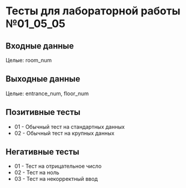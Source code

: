 # Тесты для лабораторной работы №01_05_05

## Входные данные
Целые: room_num

## Выходные данные
Целые: entrance_num, floor_num

## Позитивные тесты
- 01 - Обычный тест на стандартных данных
- 02 - Обычный тест на крупных данных

## Негативные тесты
- 01 - Тест на отрицательное число
- 02 - Тест на ноль
- 03 - Тест на некорректный ввод